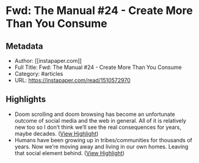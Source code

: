 # Fwd: The Manual #24 - Create More Than You Consume

## Metadata
- Author: [[instapaper.com]]
- Full Title: Fwd: The Manual #24 - Create More Than You Consume
- Category: #articles
- URL: https://instapaper.com/read/1510572970

## Highlights
- Doom scrolling and doom browsing has become an unfortunate outcome of social media and the web in general. All of it is relatively new too so I don’t think we’ll see the real consequences for years, maybe decades. ([View Highlight](https://instapaper.com/read/1510572970/19701022))
- Humans have been growing up in tribes/communities for thousands of years. Now we’re moving away and living in our own homes. Leaving that social element behind. ([View Highlight](https://instapaper.com/read/1510572970/19701025))
